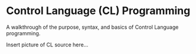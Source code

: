 # Control Language (CL) Programming


A walkthrough of the purpose, syntax, and basics of Control Language programming.


Insert picture of CL source here...
